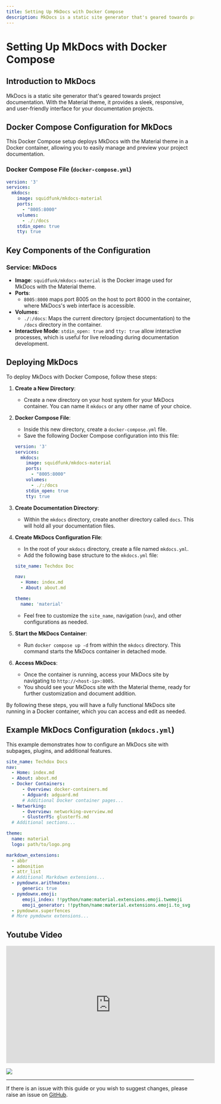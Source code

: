 ```yaml
---
title: Setting Up MkDocs with Docker Compose
description: MkDocs is a static site generator that's geared towards project documentation. With the Material theme, it provides a sleek, responsive, and user-friendly interface for your documentation projects.
---
```


# Setting Up MkDocs with Docker Compose

## Introduction to MkDocs

MkDocs is a static site generator that's geared towards project documentation. With the Material theme, it provides a sleek, responsive, and user-friendly interface for your documentation projects.

## Docker Compose Configuration for MkDocs

This Docker Compose setup deploys MkDocs with the Material theme in a Docker container, allowing you to easily manage and preview your project documentation.

### Docker Compose File (`docker-compose.yml`)

```yaml
version: '3'
services:
  mkdocs:
    image: squidfunk/mkdocs-material
    ports:
      - "8005:8000"
    volumes:
      - ./:/docs
    stdin_open: true
    tty: true
```

## Key Components of the Configuration
### Service: MkDocs
- **Image**: `squidfunk/mkdocs-material` is the Docker image used for MkDocs with the Material theme.
- **Ports**: 
  - `8005:8000` maps port 8005 on the host to port 8000 in the container, where MkDocs's web interface is accessible.
- **Volumes**: 
  - `./:/docs`: Maps the current directory (project documentation) to the `/docs` directory in the container.
- **Interactive Mode**: `stdin_open: true` and `tty: true` allow interactive processes, which is useful for live reloading during documentation development.

## Deploying MkDocs

To deploy MkDocs with Docker Compose, follow these steps:

1. **Create a New Directory**:
   - Create a new directory on your host system for your MkDocs container. You can name it `mkdocs` or any other name of your choice.

2. **Docker Compose File**:
   - Inside this new directory, create a `docker-compose.yml` file.
   - Save the following Docker Compose configuration into this file:

    ```yaml
    version: '3'
    services:
      mkdocs:
        image: squidfunk/mkdocs-material
        ports:
          - "8005:8000"
        volumes:
          - ./:/docs
        stdin_open: true
        tty: true
    ```

3. **Create Documentation Directory**:
   - Within the `mkdocs` directory, create another directory called `docs`. This will hold all your documentation files.

4. **Create MkDocs Configuration File**:
   - In the root of your `mkdocs` directory, create a file named `mkdocs.yml`.
   - Add the following base structure to the `mkdocs.yml` file:

    ```yaml
    site_name: Techdox Doc

    nav:
      - Home: index.md
      - About: about.md

    theme:
      name: 'material'
    ```

    - Feel free to customize the `site_name`, navigation (`nav`), and other configurations as needed.

5. **Start the MkDocs Container**:
   - Run `docker compose up -d` from within the `mkdocs` directory. This command starts the MkDocs container in detached mode.

6. **Access MkDocs**:
   - Once the container is running, access your MkDocs site by navigating to `http://<host-ip>:8005`.
   - You should see your MkDocs site with the Material theme, ready for further customization and document addition.

By following these steps, you will have a fully functional MkDocs site running in a Docker container, which you can access and edit as needed.


## Example MkDocs Configuration (`mkdocs.yml`)

This example demonstrates how to configure an MkDocs site with subpages, plugins, and additional features.

```yaml
site_name: Techdox Docs
nav:
  - Home: index.md
  - About: about.md
  - Docker Containers:
      - Overview: docker-containers.md
      - Adguard: adguard.md
      # Additional Docker container pages...
  - Networking:
      - Overview: networking-overview.md
      - GlusterFS: glusterfs.md
  # Additional sections...

theme:
  name: material
  logo: path/to/logo.png

markdown_extensions:
  - abbr
  - admonition
  - attr_list
  # Additional Markdown extensions...
  - pymdownx.arithmatex:
      generic: true
  - pymdownx.emoji:
      emoji_index: !!python/name:material.extensions.emoji.twemoji
      emoji_generator: !!python/name:material.extensions.emoji.to_svg
  - pymdownx.superfences
  # More pymdownx extensions...
```
## Youtube Video

<iframe width="560" height="315" src="https://www.youtube.com/embed/K2RDsWgwDTU?si=sQkLDP4fI0JdhBzX" title="YouTube video player" frameborder="0" allow="accelerometer; autoplay; clipboard-write; encrypted-media; gyroscope; picture-in-picture; web-share" allowfullscreen></iframe>

<a href="https://www.buymeacoffee.com/techdox"><img src="https://img.buymeacoffee.com/button-api/?text=Buy me a cup of tea&emoji=🍵&slug=techdox&button_colour=FFDD00&font_colour=000000&font_family=Cookie&outline_colour=000000&coffee_colour=ffffff" /></a>


---

If there is an issue with this guide or you wish to suggest changes, please raise an issue on [GitHub](https://github.com/Techdox/techdox-docs).
